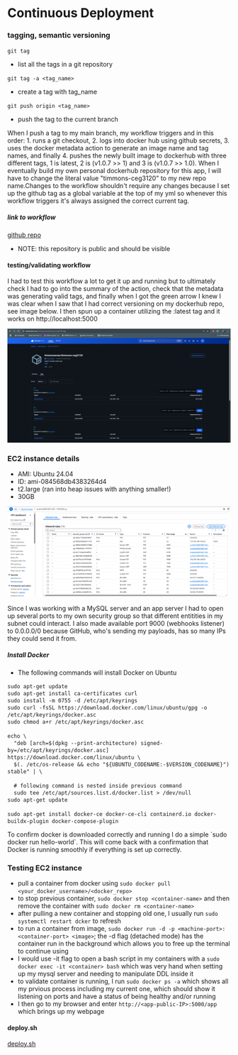 # Continuous Deployment

### tagging, semantic versioning

`git tag` 

- list all the tags in a git repository

`git tag -a <tag_name>` 

- create a tag with tag_name

`git push origin <tag_name>`

- push the tag to the current branch

<p>When I push a tag to my main branch, my workflow triggers and in this order: 1. runs a git checkout, 2. logs into docker hub using github secrets, 3. uses the docker metadata action to 
generate an image name and tag names, and finally 4. pushes the newly built image to dockerhub with three different tags, 1 is latest, 2 is <major> (v1.0.7 >> 1) and 3 is 
<major.minor> (v1.0.7 >> 1.0). When I eventually build my own personal dockerhub repository for this app, I will have to change the literal value "timmons-ceg3120" to my new repo name.Changes to the workflow shouldn't require any changes because I set up the github tag as a global variable at the top of my yml so whenever this workflow triggers it's always assigned the correct current tag. </p>

##### link to workflow

[github repo](https://github.com/timmonsevan/MtgCollectionApp/blob/main/.github/workflows/pushToDocker.yml)

- NOTE: this repository is public and should be visible

#### testing/validating workflow

<p>I had to test this workflow a lot to get it up and running but to ultimately check I had to go into the summary of the action, check that the metadata was generating valid tags, and finally when I got the green arrow I knew I was clear when I saw that I had correct versioning on my dockerhub repo, see image below. I then spun up a container utilizing the :latest tag and it works on http://localhost:5000 </p>

![dockerhubscreenshot](./semververification.PNG)

### EC2 instance details

- AMI: Ubuntu 24.04 
- ID: ami-084568db4383264d4
- t2.large (ran into heap issues with anything smaller!)
- 30GB

![securitygroup](./sg.PNG)

<p>Since I was working with a MySQL server and an app server I had to open up several ports to my own security group so that different entitities in my subnet could interact. I also made available port 9000 (webhooks listener) to 0.0.0.0/0 because GitHub, who's sending my payloads, has so many IPs they could send it from.</p>

##### Install Docker

- The following commands will install Docker on Ubuntu

```
sudo apt-get update
sudo apt-get install ca-certificates curl
sudo install -m 0755 -d /etc/apt/keyrings
sudo curl -fsSL https://download.docker.com/linux/ubuntu/gpg -o /etc/apt/keyrings/docker.asc
sudo chmod a+r /etc/apt/keyrings/docker.asc

echo \
  "deb [arch=$(dpkg --print-architecture) signed-by=/etc/apt/keyrings/docker.asc] https://download.docker.com/linux/ubuntu \
  $(. /etc/os-release && echo "${UBUNTU_CODENAME:-$VERSION_CODENAME}") stable" | \
  
  # following command is nested inside previous command
  sudo tee /etc/apt/sources.list.d/docker.list > /dev/null
sudo apt-get update

sudo apt-get install docker-ce docker-ce-cli containerd.io docker-buildx-plugin docker-compose-plugin
```

<p>To confirm docker is downloaded correctly and running I do a simple `sudo docker run hello-world`. This will come back with a confirmation that Docker is running smoothly if everything is set up correctly.</p>

### Testing EC2 instance

- pull a container from docker using `sudo docker pull <your_docker_username>/<docker_repo>`
- to stop previous container, `sudo docker stop <container-name>` and then remove the container with `sudo docker rm <container-name>`
- after pulling a new container and stopping old one, I usually run `sudo systemctl restart dcker` to refresh
- to run a container from image, `sudo docker run -d -p <machine-port>:<container-port> <image>`; the -d flag (detached mode) has the container run in the background which allows you to free up the terminal to continue using
- I would use -it flag to open a bash script in my containers with a `sudo docker exec -it <container> bash` which was very hand when setting up my mysql server and needing to manipulate DDL inside it
- to validate container is running, I run `sudo docker ps -a` which shows all my prvious process including my current one, which should show it listening on ports and have a status of being healthy and/or running
- I then go to my browser and enter `http://<app-public-IP>:5000/app` which brings up my webpage

#### deploy.sh

[deploy.sh](https://github.com/timmonsevan/MtgCollectionApp/blob/main/deployment/deploy.sh)
